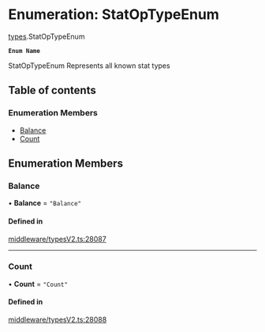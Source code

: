 # Enumeration: StatOpTypeEnum

[types](../wiki/types).StatOpTypeEnum

**`Enum Name`**

 StatOpTypeEnum
 Represents all known stat types

## Table of contents

### Enumeration Members

- [Balance](../wiki/types.StatOpTypeEnum#balance)
- [Count](../wiki/types.StatOpTypeEnum#count)

## Enumeration Members

### Balance

• **Balance** = ``"Balance"``

#### Defined in

[middleware/typesV2.ts:28087](https://github.com/PolymeshAssociation/polymesh-sdk/blob/95e180d2/src/middleware/typesV2.ts#L28087)

___

### Count

• **Count** = ``"Count"``

#### Defined in

[middleware/typesV2.ts:28088](https://github.com/PolymeshAssociation/polymesh-sdk/blob/95e180d2/src/middleware/typesV2.ts#L28088)
